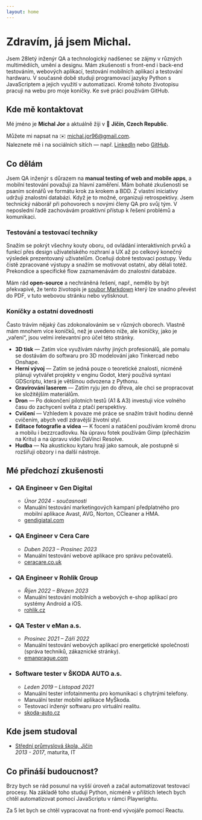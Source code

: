 ```yaml
---
layout: home
---
```


# Zdravím, já jsem Michal.

Jsem 28letý inženýr QA a technologický nadšenec se zájmy v různých multimédiích, umění a designu. Mám zkušenosti s front-end i back-end testováním, webových aplikací, testování mobilních aplikací a testování hardwaru. V současné době studuji programovací jazyky Python s JavaScriptem a jejich využití v automatizaci. Kromě tohoto životopisu pracuji na webu pro moje koníčky. Ke své práci používám GitHub.

## Kde mě kontaktovat

Mé jméno je **Michal Jor** a aktuálně žiji v 📍 **Jičín, Czech Republic**.

Můžete mi napsat na ✉️ [michal.jor96@gmail.com](mailto:michal.jor96@gmail.com).  
Naleznete mě i na sociálních sítích — např. [LinkedIn](https://www.linkedin.com/in/michal-jor-b941731a4/?locale=en_US) nebo [GitHub](https://github.com/M1CH43LS0N).

## Co dělám

Jsem QA inženýr s důrazem na **manual testing of web and mobile apps**, a mobilní testování považuji za hlavní zaměření. Mám bohaté zkušenosti se psaním scénářů ve formátu krok za krokem a BDD. Z vlastní iniciativy udržuji znalostní databázi. Když je to možné, organizuji retrospektivy.
Jsem technický náborář při pohovorech s novými členy QA pro svůj tým.
V neposlední řadě zachovávám proaktivní přístup k řešení problémů a komunikaci.

### Testování a testovací techniky

Snažím se pokrýt všechny kouty oboru, od ovládání interaktivních prvků a funkcí přes design uživatelského rozhraní a UX až po celkový konečný výsledek prezentovaný uživatelům.
Oceňuji dobré testovací postupy. Vedu čistě zpracované výstupy a snažím se motivovat ostatní, aby dělali totéž. Prekondice a specifické flow zaznamenávám do znalostní databáze.

Mám rád **open-source** a nechráněná řešení, např., nemělo by být překvapivé, že tento životopis je [soubor Markdown](https://github.com/M1CH43LS0N/MichalJorCV/blob/development/index_cs.md) který lze snadno převést do PDF, v tuto webovou stránku nebo vytisknout.  

### Koníčky a ostatní dovednosti

Často trávím nějaký čas zdokonalováním se v různých oborech. Vlastně mám mnohem více koníčků, než je uvedeno níže, ale koníčky, jako je „vaření“, jsou velmi irelevantní pro účel této stránky.

*   **3D tisk** — Zatím více využívám návrhy jiných profesionálů, ale pomalu se dostávám do softwaru pro 3D modelování jako Tinkercad nebo Onshape.
*   **Herní vývoj** — Zatím se jedná pouze o teoretické znalosti, nicméně plánuji vytvářet projekty v enginu Godot, který používá syntaxi GDScriptu, která je většinou odvozena z Pythonu.
*   **Gravírování laserem** — Zatím ryju jen do dřeva, ale chci se propracovat ke složitějším materiálům.
*   **Dron** — Po dokončení pilotních testů (A1 & A3) investuji více volného času do zachycení světa z ptačí perspektivy.
*   **Cvičení** — Vzhledem k povaze mé práce se snažím trávit hodinu denně cvičením, abych vedl zdravější životní styl.
*   **Editace fotografie a videa** — K focení a natáčení používám kromě dronu a mobilu i bezzrcadlovku. Na úpravu fotek používám Gimp (přecházím na Kritu) a na úpravu videí DaVinci Resolve.
*   **Hudba** — Na akustickou kytaru hraji jako samouk, ale postupně si rozšiřuji obzory i na další nástroje.

## Mé předchozí zkušenosti

*   ### QA Engineer v Gen Digital
    
    *   _Únor 2024 - současnosti_
    *   Manuální testování marketingových kampaní předplatného pro mobilní aplikace Avast, AVG, Norton, CCleaner a HMA.
    *   [gendigiatal.com](https://www.gendigital.com/us/en/)
*   ### QA Engineer v Cera Care
    
    *   _Duben 2023 – Prosinec 2023_
    *   Manuální testování webové aplikace pro správu pečovatelů.
    *   [ceracare.co.uk](https://ceracare.co.uk/)
*   ### QA Engineer v Rohlik Group
    
    *   _Říjen 2022 – Březen 2023_
    *   Manuální testování mobilních a webových e-shop aplikací pro systémy Android a iOS.
    *   [rohlik.cz](https://www.rohlik.cz/en-CZ/vitejte)
*   ### QA Tester v eMan a.s.
    
    *   _Prosinec 2021 – Září 2022_
    *   Manuální testování webových aplikací pro energetické společnosti (správa techniků, zákaznické stránky).
    *   [emanprague.com](https://www.emanprague.com/en/)
*   ### Software tester v ŠKODA AUTO a.s.
    
    *   _Leden 2019 – Listopad 2021_
    *   Manuální tester infotainmentu pro komunikaci s chytrými telefony.
    *   Manuální tester mobilní aplikace MyŠkoda.
    *   Testovací inženýr softwaru pro virtuální realitu.
    *   [skoda-auto.cz](https://www.skoda-auto.cz/)
    
## Kde jsem studoval
    
*   [Střední průmyslová škola, Jičín](https://prumyslovkajicin.cz/)  
    _2013 - 2017_, maturita, IT
    
## Co přináší budoucnost?

Brzy bych se rád posunul na vyšší úroveň a začal automatizovat testovací procesy. 
Na základě toho studuji Python, nicméně v příštích letech bych chtěl automatizovat pomocí JavaScriptu v rámci Playwrightu.
    
Za 5 let bych se chtěl vypracovat na front-end vývojáře pomocí Reactu.